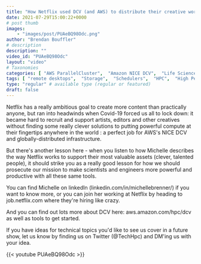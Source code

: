 ```yaml
---
title: "How Netflix used DCV (and AWS) to distribute their creative workforce (and saved our sanity)"
date: 2021-07-29T15:00:22+0000
# post thumb
images:
    - "images/post/PUAeBQ98Odc.png"
author: "Brendan Bouffler"
# description
description: ""
video_id: "PUAeBQ98Odc"
layout: "video"
# Taxonomies
categories: [ "AWS ParallelCluster",  "Amazon NICE DCV",  "Life Sciences", ]
tags: [ "remote desktops",  "Storage",  "Schedulers",  "HPC",  "High Performance Computing",  "EC2",  "Lustre",  "Covid-19",  "virtualization",  "ParallelCluster",  "editing suite",  "DCV",  "application virtualization",  "netflix",  "CPUs",  "GPUs",  "vizualization",  "techshorts", ]
type: "regular" # available type (regular or featured)
draft: false
---
```


Netflix has a really ambitious goal to create more content than practically anyone, but ran into headwinds when Covid-19 forced us all to lock down: it became hard to recruit and support artists, editors and other creatives without finding some really clever solutions to putting powerful compute at their fingertips anywhere in the world : a perfect job for AWS's NICE DCV and globally-distributed infrastructure.

But there's another lesson here - when you listen to how Michelle describes the way Netflix works to support their most valuable assets (clever, talented people), it should strike you as a really good lesson for how we should prosecute our mission to make scientists and engineers more powerful and productive with all these same tools.

You can find Michelle on linkedIn (linkedin.com/in/michellebrenner/) if you want to know more, or you can join her working at Netflix by heading to job.netflix.com where they're hiring like crazy.

And you can find out lots more about DCV here: aws.amazon.com/hpc/dcv as well as tools to get started.

If you have ideas for technical topics you'd like to see us cover in a future show, let us know by finding us on Twitter (@TechHpc) and DM'ing us with your idea.

{{< youtube PUAeBQ98Odc >}}